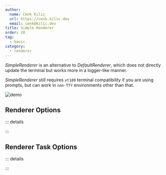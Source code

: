```yaml
---
author:
  name: Cenk Kılıç
  url: https://cenk.kilic.dev
  email: cenk@kilic.dev
title: Simple Renderer
order: 20
tag:
  - basic
category:
  - renderer
---
```


_SimpleRenderer_ is an alternative to _DefaultRenderer_, which does not directly update the terminal but works more in a logger-like manner.

<!-- more -->

_SimpleRenderer_ still requires `vt100` terminal compatibility if you are using prompts, but can work in `non-TTY` environments other than that.

![demo](../../examples/renderer-simple.gif)

## Renderer Options

::: details

<!-- @include: ../api/interfaces/ListrSimpleRendererOptions.md -->

:::

## Renderer Task Options

::: details

<!-- @include: ../api/interfaces/ListrSimpleRendererTaskOptions.md -->

:::
